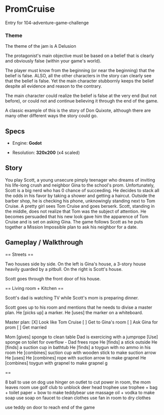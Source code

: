 # PromCruise
Entry for 104-adventure-game-challenge

### Theme

The theme of the jam is A Delusion

The protagonist's main objective must be based on a belief that is clearly and obviously false (within your game's world).

The player must know from the beginning (or near the beginning) that the belief is false. ALSO, all the other characters in the story can clearly see that the belief is false. Yet the main character stubbornly keeps the belief despite all evidence and reason to the contrary.

The main character could realize the belief is false at the very end (but not before), or could not and continue believing it through the end of the game.

A classic example of this is the story of Don Quixote, although there are many other different ways the story could go.

## Specs

- Engine: **Godot**

- Resolution: **320x200** (x4 scaled)

## Story

You play Scott, a young unsecure pimply teenager who dreams of inviting his life-long crush and neighbor Gina to the school's prom. Unfortunately, Scott is a big nerd who has 0 chance of succeeding. He decides to stack all the odds in his favor by taking a shower and getting a haircut. Outside the barber shop, he is checking his phone, unknowingly standing next to Tom Cruise. A pretty girl sees Tom Cruise and goes berserk. Scott, standing in the middle, does not realize that Tom was the subject of attention. He becomes persuaded that his new look gave him the apparence of Tom Cruise and is set on asking Gina. The game follows Scott as he puts together a Mission Impossible plan to ask his neighbor for a date.

## Gameplay / Walkthrough

== Streets ==

Two houses side by side. On the left is Gina's house, a 3-story house heavily guarded by a pitbull. On the right is Scott's house.

Scott goes through the front door of his house.

== Living room + Kitchen ==

Scott's dad is watching TV while Scott's mom is preparing dinner.

Scott goes up to his room and mentions that he needs to divise a master plan.
He [picks up] a marker.
He [uses] the marker on a whiteboard.

Master plan:
[X] Look like Tom Cruise
[ ] Get to Gina's room
[ ] Ask Gina for prom
[ ] Get married

Mom [gives] sponge to clean table
Dad is exercicing with a jumprope
[Use] sponge on toilet for overflow - Dad frees rope
He [finds] a stick outside
He [finds] a suction cup in bathtub
He [finds] a toygun with no ammo in his room
He [combines] suction cup with wooden stick to make suction arrow
He [uses]
He [combines] rope with suction arrow to make grapnel
He [combines] toygun with grapnel to make grapnel g

==

8 ball to use on dog
use hinger on outlet to cut power in room, the mom leaves room
use golf club to unblock deer head trophee
use trophee + bag + toilet paper + bow to make teddybear
use massage oil + vodka to make soap
use soap on faucet to clean clothes
use fan in room to dry clothes

use teddy on door to reach end of the game